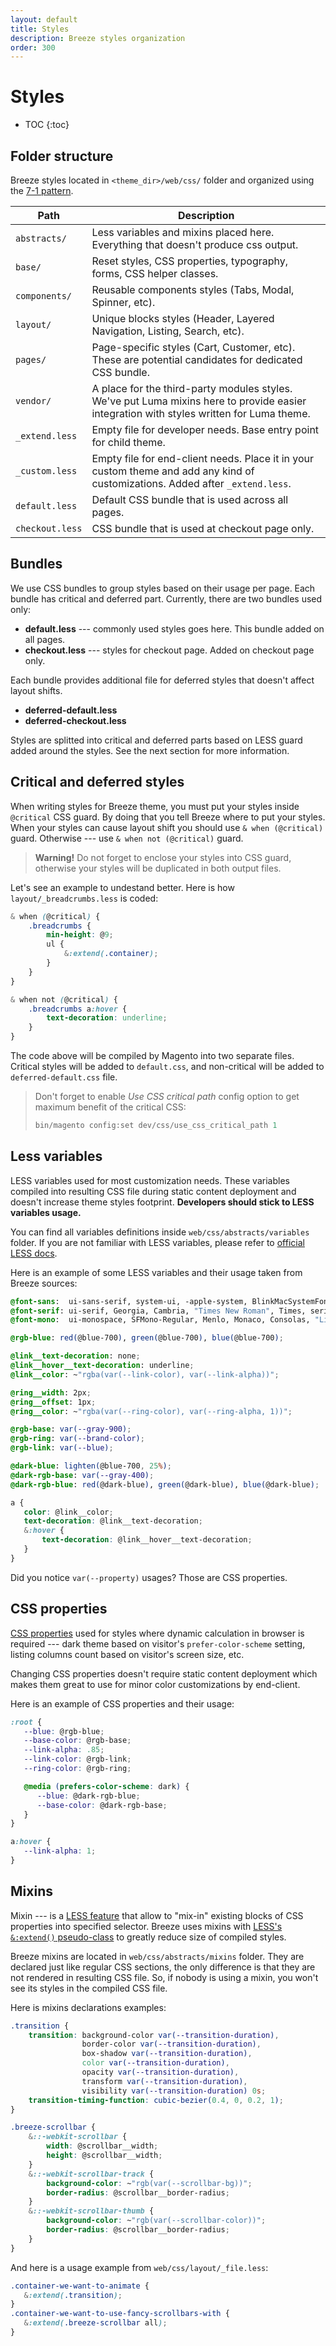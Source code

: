 ```yaml
---
layout: default
title: Styles
description: Breeze styles organization
order: 300
---
```


# Styles

* TOC
{:toc}

## Folder structure

Breeze styles located in `<theme_dir>/web/css/` folder and organized using
the [7-1 pattern](https://sass-guidelin.es/#the-7-1-pattern).

Path                    | Description
------------------------|------------------------------------
`abstracts/`            | Less variables and mixins placed here. Everything that doesn't produce css output.
`base/`                 | Reset styles, CSS properties, typography, forms, CSS helper classes.
`components/`           | Reusable components styles (Tabs, Modal, Spinner, etc).
`layout/`               | Unique blocks styles (Header, Layered Navigation, Listing, Search, etc).
`pages/`                | Page-specific styles (Cart, Customer, etc). These are potential candidates for dedicated CSS bundle.
`vendor/`               | A place for the third-party modules styles. We've put Luma mixins here to provide easier integration with styles written for Luma theme.
`_extend.less`          | Empty file for developer needs. Base entry point for child theme.
`_custom.less`          | Empty file for end-client needs. Place it in your custom theme and add any kind of customizations. Added after `_extend.less`.
`default.less`          | Default CSS bundle that is used across all pages.
`checkout.less`         | CSS bundle that is used at checkout page only.

## Bundles

We use CSS bundles to group styles based on their usage per page. Each bundle
has critical and deferred part. Currently, there are two bundles used only:

 -  **default.less** --- commonly used styles goes here. This bundle added on all pages.
 -  **checkout.less** --- styles for checkout page. Added on checkout page only.

Each bundle provides additional file for deferred styles that doesn't affect layout shifts.

 -  **deferred-default.less**
 -  **deferred-checkout.less**

Styles are splitted into critical and deferred parts based on LESS guard added
around the styles. See the next section for more information.

## Critical and deferred styles

When writing styles for Breeze theme, you must put your styles inside `@critical`
CSS guard. By doing that you tell Breeze where to put your styles. When your
styles can cause layout shift you should use `& when (@critical)` guard.
Otherwise --- use `& when not (@critical)` guard.

> **Warning!**
> Do not forget to enclose your styles into CSS guard, otherwise your styles
> will be duplicated in both output files.

Let's see an example to undestand better. Here is how `layout/_breadcrumbs.less`
is coded:

```scss
& when (@critical) {
    .breadcrumbs {
        min-height: @9;
        ul {
            &:extend(.container);
        }
    }
}

& when not (@critical) {
    .breadcrumbs a:hover {
        text-decoration: underline;
    }
}
```

The code above will be compiled by Magento into two separate files. Critical styles
will be added to `default.css`, and non-critical will be added to `deferred-default.css`
file.

> Don't forget to enable _Use CSS critical path_ config option to get maximum
> benefit of the critical CSS:
>
> ```powershell
> bin/magento config:set dev/css/use_css_critical_path 1
> ```

## Less variables

LESS variables used for most customization needs. These variables
compiled into resulting CSS file during static content deployment and doesn't
increase theme styles footprint. **Developers should stick to LESS variables usage.**

You can find all variables definitions inside `web/css/abstracts/variables`
folder. If you are not familiar with LESS variables, please refer to
[official LESS docs](https://lesscss.org/features/#variables-feature).

Here is an example of some LESS variables and their usage taken from Breeze sources:

```scss
@font-sans:  ui-sans-serif, system-ui, -apple-system, BlinkMacSystemFont, "Segoe UI", Roboto, "Helvetica Neue", Arial, "Noto Sans", sans-serif, "Apple Color Emoji", "Segoe UI Emoji", "Segoe UI Symbol", "Noto Color Emoji";
@font-serif: ui-serif, Georgia, Cambria, "Times New Roman", Times, serif;
@font-mono:  ui-monospace, SFMono-Regular, Menlo, Monaco, Consolas, "Liberation Mono", "Courier New", monospace;

@rgb-blue: red(@blue-700), green(@blue-700), blue(@blue-700);

@link__text-decoration: none;
@link__hover__text-decoration: underline;
@link__color: ~"rgba(var(--link-color), var(--link-alpha))";

@ring__width: 2px;
@ring__offset: 1px;
@ring__color: ~"rgba(var(--ring-color), var(--ring-alpha, 1))";

@rgb-base: var(--gray-900);
@rgb-ring: var(--brand-color);
@rgb-link: var(--blue);

@dark-blue: lighten(@blue-700, 25%);
@dark-rgb-base: var(--gray-400);
@dark-rgb-blue: red(@dark-blue), green(@dark-blue), blue(@dark-blue);

a {
   color: @link__color;
   text-decoration: @link__text-decoration;
   &:hover {
       text-decoration: @link__hover__text-decoration;
   }
}
```

Did you notice `var(--property)` usages? Those are CSS properties.

## CSS properties

[CSS properties](https://developer.mozilla.org/en-US/docs/Web/CSS/Using_CSS_custom_properties)
used for styles where dynamic calculation in browser is required --- dark theme
based on visitor's `prefer-color-scheme` setting, listing columns count based on
visitor's screen size, etc.

Changing CSS properties doesn't require static content deployment which makes
them great to use for minor color customizations by end-client.

Here is an example of CSS properties and their usage:

```scss
:root {
   --blue: @rgb-blue;
   --base-color: @rgb-base;
   --link-alpha: .85;
   --link-color: @rgb-link;
   --ring-color: @rgb-ring;

   @media (prefers-color-scheme: dark) {
      --blue: @dark-rgb-blue;
      --base-color: @dark-rgb-base;
   }
}

a:hover {
   --link-alpha: 1;
}
```

## Mixins

Mixin --- is a [LESS feature](https://lesscss.org/features/#mixins-feature)
that allow to "mix-in" existing blocks of CSS
properties into specified selector. Breeze uses mixins with
[LESS's `&:extend()` pseudo-class](https://lesscss.org/features/#extend-feature)
to greatly reduce size of compiled styles.

Breeze mixins are located in `web/css/abstracts/mixins` folder. They are declared just
like regular CSS sections, the only difference is that they are not rendered
in resulting CSS file. So, if nobody is using a mixin, you won't see
its styles in the compiled CSS file.

Here is mixins declarations examples:

```scss
.transition {
    transition: background-color var(--transition-duration),
                border-color var(--transition-duration),
                box-shadow var(--transition-duration),
                color var(--transition-duration),
                opacity var(--transition-duration),
                transform var(--transition-duration),
                visibility var(--transition-duration) 0s;
    transition-timing-function: cubic-bezier(0.4, 0, 0.2, 1);
}

.breeze-scrollbar {
    &::-webkit-scrollbar {
        width: @scrollbar__width;
        height: @scrollbar__width;
    }
    &::-webkit-scrollbar-track {
        background-color: ~"rgb(var(--scrollbar-bg))";
        border-radius: @scrollbar__border-radius;
    }
    &::-webkit-scrollbar-thumb {
        background-color: ~"rgb(var(--scrollbar-color))";
        border-radius: @scrollbar__border-radius;
    }
}
```

And here is a usage example from `web/css/layout/_file.less`:

```scss
.container-we-want-to-animate {
   &:extend(.transition);
}
.container-we-want-to-use-fancy-scrollbars-with {
   &:extend(.breeze-scrollbar all);
}
```

